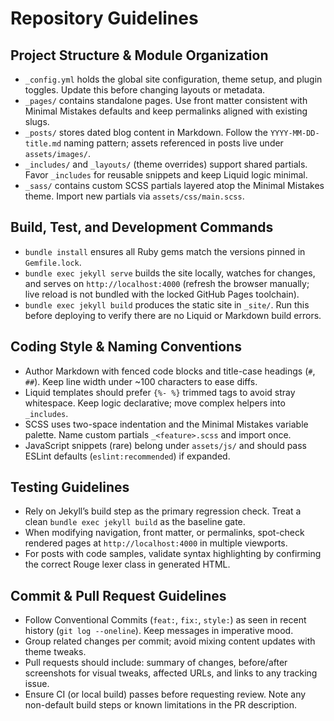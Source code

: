 # Repository Guidelines

## Project Structure & Module Organization
- `_config.yml` holds the global site configuration, theme setup, and plugin toggles. Update this before changing layouts or metadata.
- `_pages/` contains standalone pages. Use front matter consistent with Minimal Mistakes defaults and keep permalinks aligned with existing slugs.
- `_posts/` stores dated blog content in Markdown. Follow the `YYYY-MM-DD-title.md` naming pattern; assets referenced in posts live under `assets/images/`.
- `_includes/` and `_layouts/` (theme overrides) support shared partials. Favor `_includes` for reusable snippets and keep Liquid logic minimal.
- `_sass/` contains custom SCSS partials layered atop the Minimal Mistakes theme. Import new partials via `assets/css/main.scss`.

## Build, Test, and Development Commands
- `bundle install` ensures all Ruby gems match the versions pinned in `Gemfile.lock`.
- `bundle exec jekyll serve` builds the site locally, watches for changes, and serves on `http://localhost:4000` (refresh the browser manually; live reload is not bundled with the locked GitHub Pages toolchain).
- `bundle exec jekyll build` produces the static site in `_site/`. Run this before deploying to verify there are no Liquid or Markdown build errors.

## Coding Style & Naming Conventions
- Author Markdown with fenced code blocks and title-case headings (`#`, `##`). Keep line width under ~100 characters to ease diffs.
- Liquid templates should prefer `{%- %}` trimmed tags to avoid stray whitespace. Keep logic declarative; move complex helpers into `_includes`.
- SCSS uses two-space indentation and the Minimal Mistakes variable palette. Name custom partials `_<feature>.scss` and import once.
- JavaScript snippets (rare) belong under `assets/js/` and should pass ESLint defaults (`eslint:recommended`) if expanded.

## Testing Guidelines
- Rely on Jekyll’s build step as the primary regression check. Treat a clean `bundle exec jekyll build` as the baseline gate.
- When modifying navigation, front matter, or permalinks, spot-check rendered pages at `http://localhost:4000` in multiple viewports.
- For posts with code samples, validate syntax highlighting by confirming the correct Rouge lexer class in generated HTML.

## Commit & Pull Request Guidelines
- Follow Conventional Commits (`feat:`, `fix:`, `style:`) as seen in recent history (`git log --oneline`). Keep messages in imperative mood.
- Group related changes per commit; avoid mixing content updates with theme tweaks.
- Pull requests should include: summary of changes, before/after screenshots for visual tweaks, affected URLs, and links to any tracking issue.
- Ensure CI (or local build) passes before requesting review. Note any non-default build steps or known limitations in the PR description.
